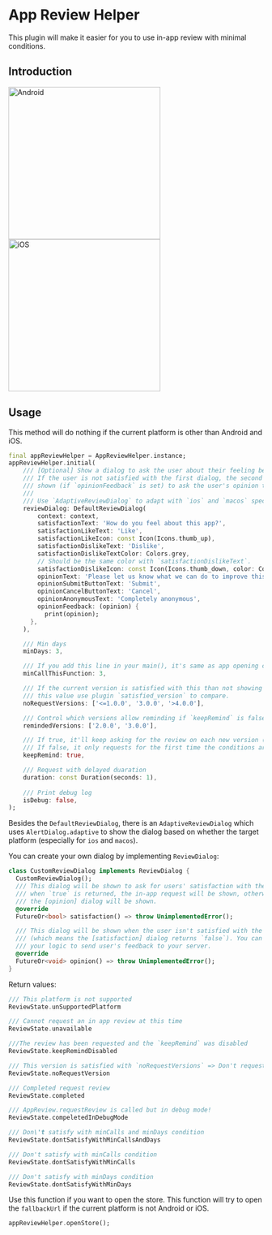 # App Review Helper

This plugin will make it easier for you to use in-app review with minimal conditions.

## Introduction

<p>
    <img src="https://raw.githubusercontent.com/vnniz/app_review_helper/main/assets/intro/AppReviewHelperANDROID.webp" alt="Android" width="300"/>
    <img src="https://raw.githubusercontent.com/vnniz/app_review_helper/main/assets/intro/AppReviewHelperIOS.webp" alt="iOS" width="300"/>
</p>

## Usage

This method will do nothing if the current platform is other than Android and iOS.

``` dart
final appReviewHelper = AppReviewHelper.instance;
appReviewHelper.initial(
    /// [Optional] Show a dialog to ask the user about their feeling before the review. 
    /// If the user is not satisfied with the first dialog, the second dialog will be 
    /// shown (if `opinionFeedback` is set) to ask the user's opinion to make the app better. 
    ///
    /// Use `AdaptiveReviewDialog` to adapt with `ios` and `macos` specific UI.
    reviewDialog: DefaultReviewDialog(
        context: context,
        satisfactionText: 'How do you feel about this app?',
        satisfactionLikeText: 'Like',
        satisfactionLikeIcon: const Icon(Icons.thumb_up),
        satisfactionDislikeText: 'Dislike',
        satisfactionDislikeTextColor: Colors.grey,
        // Should be the same color with `satisfactionDislikeText`.
        satisfactionDislikeIcon: const Icon(Icons.thumb_down, color: Colors.grey),
        opinionText: 'Please let us know what we can do to improve this app',
        opinionSubmitButtonText: 'Submit',
        opinionCancelButtonText: 'Cancel',
        opinionAnonymousText: 'Completely anonymous',
        opinionFeedback: (opinion) {
          print(opinion);
      },
    ),

    /// Min days
    minDays: 3,

    /// If you add this line in your main(), it's same as app opening count
    minCallThisFunction: 3,

    /// If the current version is satisfied with this than not showing the request
    /// this value use plugin `satisfied_version` to compare.
    noRequestVersions: ['<=1.0.0', '3.0.0', '>4.0.0'],

    /// Control which versions allow reminding if `keepRemind` is false
    remindedVersions: ['2.0.0', '3.0.0'],

    /// If true, it'll keep asking for the review on each new version (and satisfy with all the above conditions).
    /// If false, it only requests for the first time the conditions are satisfied.
    keepRemind: true,

    /// Request with delayed duaration
    duration: const Duration(seconds: 1),
    
    /// Print debug log
    isDebug: false,
);
```

Besides the `DefaultReviewDialog`, there is an `AdaptiveReviewDialog` which uses `AlertDialog.adaptive` to show the dialog based on whether the target platform (especially for `ios` and `macos`).

You can create your own dialog by implementing `ReviewDialog`:

```dart
class CustomReviewDialog implements ReviewDialog {
  CustomReviewDialog();
  /// This dialog will be shown to ask for users' satisfaction with the app,
  /// when `true` is returned, the in-app request will be shown, otherwise
  /// the [opinion] dialog will be shown.
  @override
  FutureOr<bool> satisfaction() => throw UnimplementedError();

  /// This dialog will be shown when the user isn't satisfied with the app
  /// (which means the [satisfaction] dialog returns `false`). You can write
  /// your logic to send user's feedback to your server.
  @override
  FutureOr<void> opinion() => throw UnimplementedError();
}

```

Return values:

``` dart
/// This platform is not supported
ReviewState.unSupportedPlatform

/// Cannot request an in app review at this time
ReviewState.unavailable

///The review has been requested and the `keepRemind` was disabled
ReviewState.keepRemindDisabled

/// This version is satisfied with `noRequestVersions` => Don't request
ReviewState.noRequestVersion

/// Completed request review
ReviewState.completed

/// AppReview.requestReview is called but in debug mode!
ReviewState.compeletedInDebugMode

/// Don\'t satisfy with minCalls and minDays condition
ReviewState.dontSatisfyWithMinCallsAndDays

/// Don't satisfy with minCalls condition
ReviewState.dontSatisfyWithMinCalls

/// Don't satisfy with minDays condition
ReviewState.dontSatisfyWithMinDays
```

Use this function if you want to open the store. This function will try to open the `fallbackUrl` if the current platform is not Android or iOS.

``` dart
appReviewHelper.openStore();
```
